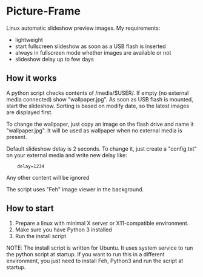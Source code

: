 # Picture-Frame
Linux automatic slideshow preview images.
My requirements:
- lightweight
- start fullscreen slideshow as soon as a USB flash is inserted
- always in fullscreen mode whether images are available or not
- slideshow delay up to few days

## How it works
A python script checks contents of /media/$USER/. If empty (no external media connected) show "wallpaper.jpg". 
As soon as USB flash is mounted, start the slideshow. Sorting is based on modify date, 
so the latest images are displayed first. 

To change the wallpaper, just copy an image on the flash drive and name it "wallpaper.jpg". 
It will be used as wallpaper when no external media is present.

Default slideshow delay is 2 seconds. To change it, just create a "config.txt" on your external media
and write new delay like:

        delay=1234

Any other content will be ignored

The script uses "Feh" image viewer in the background.

## How to start
1. Prepare a linux with minimal X server or X11-compatible environment.
2. Make sure you have Python 3 installed
3. Run the install script

NOTE:
The install script is written for Ubuntu. It uses system service to run the python script at startup.
If you want to run this in a different environment, you just need to install Feh, Python3 and 
run the script at startup.
